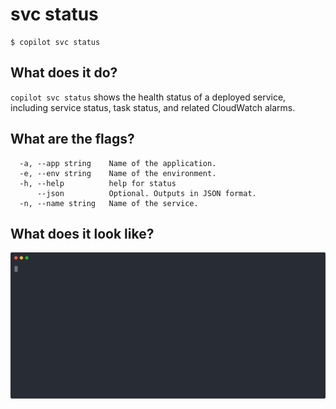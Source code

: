 # svc status
```
$ copilot svc status
```

## What does it do?
`copilot svc status` shows the health status of a deployed service, including service status, task status, and related CloudWatch alarms.

## What are the flags?
```
  -a, --app string    Name of the application.
  -e, --env string    Name of the environment.
  -h, --help          help for status
      --json          Optional. Outputs in JSON format.
  -n, --name string   Name of the service.
```

## What does it look like?

![Running copilot svc status](https://raw.githubusercontent.com/kohidave/copilot-demos/master/svc-status.svg?sanitize=true)